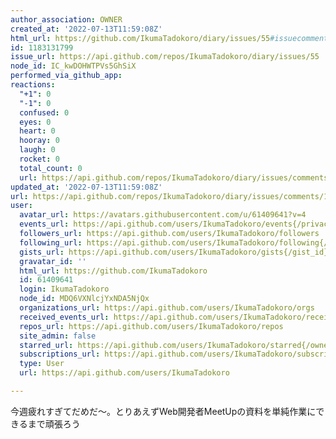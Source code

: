 ```yaml
---
author_association: OWNER
created_at: '2022-07-13T11:59:08Z'
html_url: https://github.com/IkumaTadokoro/diary/issues/55#issuecomment-1183131799
id: 1183131799
issue_url: https://api.github.com/repos/IkumaTadokoro/diary/issues/55
node_id: IC_kwDOHWTPVs5GhSiX
performed_via_github_app: 
reactions:
  "+1": 0
  "-1": 0
  confused: 0
  eyes: 0
  heart: 0
  hooray: 0
  laugh: 0
  rocket: 0
  total_count: 0
  url: https://api.github.com/repos/IkumaTadokoro/diary/issues/comments/1183131799/reactions
updated_at: '2022-07-13T11:59:08Z'
url: https://api.github.com/repos/IkumaTadokoro/diary/issues/comments/1183131799
user:
  avatar_url: https://avatars.githubusercontent.com/u/61409641?v=4
  events_url: https://api.github.com/users/IkumaTadokoro/events{/privacy}
  followers_url: https://api.github.com/users/IkumaTadokoro/followers
  following_url: https://api.github.com/users/IkumaTadokoro/following{/other_user}
  gists_url: https://api.github.com/users/IkumaTadokoro/gists{/gist_id}
  gravatar_id: ''
  html_url: https://github.com/IkumaTadokoro
  id: 61409641
  login: IkumaTadokoro
  node_id: MDQ6VXNlcjYxNDA5NjQx
  organizations_url: https://api.github.com/users/IkumaTadokoro/orgs
  received_events_url: https://api.github.com/users/IkumaTadokoro/received_events
  repos_url: https://api.github.com/users/IkumaTadokoro/repos
  site_admin: false
  starred_url: https://api.github.com/users/IkumaTadokoro/starred{/owner}{/repo}
  subscriptions_url: https://api.github.com/users/IkumaTadokoro/subscriptions
  type: User
  url: https://api.github.com/users/IkumaTadokoro

---
```

今週疲れすぎてだめだ〜。とりあえずWeb開発者MeetUpの資料を単純作業にできるまで頑張ろう
